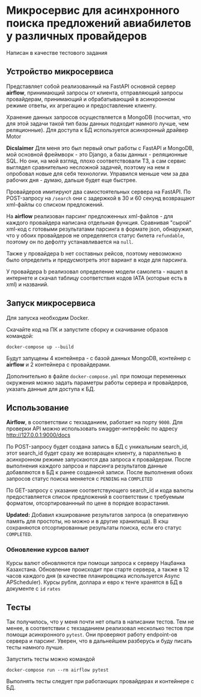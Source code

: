 # Микросервис для асинхронного поиска предложений авиабилетов у различных провайдеров

Написан в качестве тестового задания

## Устройство микросервиса

Представляет собой реализованный на FastAPI основной сервер **airflow**, принимающий запросы от клиента, отправляющий запросы провайдерам, принимающий и обрабатывающий в асинхронном режиме ответы, их агрегацию и предоставление клиенту.

Хранение данных запросов осуществляется в MongoDB (посчитал, что для этой задачи такой тип базы данных подходит намного лучше, чем реляционные). Для доступа к БД используется асинхронный драйвер Motor

**Dicslaimer** Для меня это был первый опыт работы с FastAPI и MongoDB, мой основной фреймворк - это Django, а базы данных - реляционные SQL. Но они, на мой взгляд, плохо соответствовали ТЗ, а сам сервис выглядел сравнительно несложной задачей, поэтому на нем я опробовал новые для себя технологии. Управился меньше чем за два рабочих дня - думаю, дальше будет еще быстрее.

Провайдеров имитируют два самостоятельных сервера на FastAPI. По POST-запросу на `/search` они с задержкой в 30 и 60 секунд возвращают xml-файлы со списком предложений.

На **airflow** реализован парсинг предложенных xml-файлов - для каждого провайдера написана отдельная функция. Сравнивая "сырой" xml-код с готовыми результатами парсинга в формате json, обнаружил, что у обоих провайдеров не определяется статус билета `refundable`, поэтому он по дефолту устанавливается на `null`.

Также у провайдера b нет составных рейсов, поэтому невозможно было определить и предусмотреть этот вариант в коде для парсинга.

У провайдера b реализовал определение модели самолета - нашел в интернете и скачал таблицу соответствия кодов IATA (которые есть в xml) и названий.

## Запуск микросервиса

Для запуска необходим Docker.

Скачайте код на ПК и запустите сборку и скачивание образов командой:

```
docker-compose up --build
```

Будут запущены 4 контейнера - с базой данных MongoDB, контейнер с **airflow** и 2 контейнера с провайдерами.

Дополнительно в файле `docker-compose.yml` при помощи переменных окружения можно задать параметры работы сервера и провайдеров, указать данные для доступа к БД.

## Использование

**Airflow**, в соответствии с техзаданием, работает на порту `9000`. Для проверки API можно использовать swagger-интерфейс по адресу http://127.0.0.1:9000/docs

По POST-запросу будет создана запись в БД с уникальным search_id, этот search_id будет сразу же возвращен клиенту, а параллельно в асинхронном режиме запускаются два запроса к провайдерам. После выполнения каждого запрсоа и парсинга результатов данные добавляются в БД к ранее созданной записи. После выполнения обоих запросов статус поиска меняется с `PENDING` на `COMPLETED`

По GET-запросу с указание соответствующего search_id и кода валюты предоставляется список предложений в соответствии с требуемым форматом, отсортированнный по цене в порядке возрастания.

**Updated:**
Добавил кэширование результатов запроса (в оперативную память для простоты, но можно и в другие хранилища). В кэш сохраняются отсортированные результаты поиска, если его статус `COMPLETED`. 

### Обновление курсов валют

Курсы валют обновляются при помощи запроса к серверу Нацбанка Казахстана. Обновление происходит при старте сервера, а также в 12 часов каждого дня (в качестве планировщика используется Async APScheduler). Курсы рубля, доллара и евро к тенге хранятся в БД в документе с `id` `rates`

## Тесты

Так получилось, что у меня почти нет опыта в написании тестов. Тем не менее, в соответствии с техзаданием реализовал несколько тестов при помощи асинхронного `pytest`. Они проверяют работу endpoint-ов сервера и парсинг. Уверен, что в дальнейшем разберусь и буду писать тесты намного лучше.

Запустить тесты можно командой
```
docker-compose run --rm airflow pytest
```
Выполнять тесты следует при работающих провайдерах и контейнере с БД.
